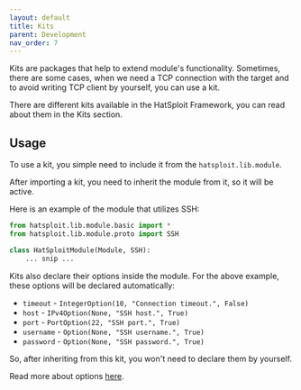 ```yaml
---
layout: default
title: Kits
parent: Development
nav_order: 7
---
```


Kits are packages that help to extend module's functionality. Sometimes, there are some cases, when we need a TCP connection with the target and to avoid writing TCP client by yourself, you can use a kit.

There are different kits available in the HatSploit Framework, you can read about them in the Kits section.

## Usage

To use a kit, you simple need to include it from the `hatsploit.lib.module`.

After importing a kit, you need to inherit the module from it, so it will be active.

Here is an example of the module that utilizes SSH:

```python
from hatsploit.lib.module.basic import *
from hatsploit.lib.module.proto import SSH

class HatSploitModule(Module, SSH):
    ... snip ...
```

Kits also declare their options inside the module. For the above example, these options will be declared automatically:

* `timeout` - `IntegerOption(10, "Connection timeout.", False)`
* `host` - `IPv4Option(None, "SSH host.", True)`
* `port` - `PortOption(22, "SSH port.", True)`
* `username` - `Option(None, "SSH username.", True)`
* `password` - `Option(None, "SSH password.", True)`

So, after inheriting from this kit, you won't need to declare them by yourself.

Read more about options [here](/docs/development/options).
